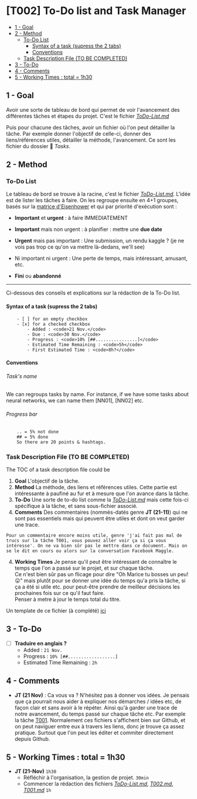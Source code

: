 # [T002] To-Do list and Task Manager

<!-- toc orderedList:0 depthFrom:2 depthTo:4 -->

- [1 - Goal](#1-goal)
- [2 - Method](#2-method)
	- [To-Do List](#to-do-list)
		- [Syntax of a task (supress the 2 tabs)](#syntax-of-a-task-supress-the-2-tabs)
		- [Conventions](#conventions)
	- [Task Description File (TO BE COMPLETED)](#task-description-file-to-be-completed)
- [3 - To-Do](#3-to-do)
- [4 - Comments](#4-comments)
- [5 - Working Times : total = 1h30](#5-working-times-total-1h30)

<!-- tocstop -->

## 1 - Goal
Avoir une sorte de tableau de bord qui permet de voir l'avancement des différentes tâches et étapes du projet. C'est le fichier [*ToDo-List.md*](../ToDo-List.md)

Puis pour chacune des tâches, avoir un fichier où l'on peut détailler la tâche. Par exemple donner l'objectif de celle-ci, donner des liens/références utiles, détailler la méthode, l'avancement. Ce sont les fichier du dossier :file_folder: *Tasks*.

## 2 - Method

### To-Do List
Le tableau de bord se trouve à la racine, c'est le fichier [*ToDo-List.md*](../ToDo-List.md).
L'idée est de lister les tâches à faire. On les regroupe ensuite en 4+1 groupes, basés sur la [matrice d'Eisenhower](https://en.wikipedia.org/wiki/Time_management#The_Eisenhower_Method) et qui par priorité d'exécution sont :
- **Important** et **urgent** : à faire IMMEDIATEMENT
- **Important** mais non urgent : à planifier : mettre une **due date**
- **Urgent** mais pas important : Une submission, un rendu kaggle ? (je ne vois pas trop ce qu'on va mettre là-dedans, we'll see)
- Ni important ni urgent : Une perte de temps, mais intéressant, amusant, etc.


- **Fini** ou **abandonné**

----

Ci-dessous des conseils et explications sur la rédaction de la To-Do list.

#### Syntax of a task (supress the 2 tabs)

        - [ ] for an empty checkbox
        - [x] for a checked checkbox
        	- Added : <code>21 Nov.</code>
        	- Due : <code>30 Nov.</code>
        	- Progress : <code>10% [##................]</code>
        	- Estimated Time Remaining : <code>5h</code>
        	- First Estimated Time : <code>8h?</code>


#### Conventions

###### Task's name
We can regroups tasks by name. For instance, if we have some tasks about neural networks, we can name them [NN01], [NN02] etc.

###### Progress bar

        .. = 5% not done
        ## = 5% done
        So there are 20 points & hashtags.




### Task Description File (TO BE COMPLETED)
The TOC of a task description file could be
1. **Goal**
L'objectif de la tâche.
2. **Method**
La méthode, des liens et références utiles. Cette partie est intéressante à paufiné au fur et à mesure que l'on avance dans la tâche.
2. **To-Do**
Une sorte de to-do list comme la [*ToDo-List.md*](../ToDo-List.md) mais cette fois-ci spécifique à la tâche, et sans sous-fichier associé.
3. **Comments**
Des commentaires (nommés-datés genre **JT (21-11)**) qui ne sont pas essentiels mais qui peuvent être utiles et dont on veut garder une trace.
>
    Pour un commentaire encore moins utile, genre 'j'ai fait pas mal de trucs sur la tâche T001, vous pouvez aller voir ça si ça vous intéresse'. On ne va bien sûr pas le mettre dans ce document. Mais on se le dit en cours ou alors sur la conversation Facebook Maggle.
4. **Working Times**
Je pense qu'il peut être intéressant de connaître le temps que l'on a passé sur le projet, et sur chaque tâche.  
Ce n'est bien sûr pas un flicage pour dire "Oh Marice tu bosses un peu! :stuck_out_tongue:" mais plutôt pour se donner une idée du temps qu'a pris la tâche, si ça a été si utile etc. pour peut-être prendre de meilleur décisions les prochaines fois sur ce qu'il faut faire.  
Penser à metre à jour le temps total du titre.  

Un template de ce fichier (à complété) [ici](T000.md)


## 3 - To-Do

- [ ] **Traduire en anglais ?**
	- Added : <code>21 Nov.</code>
	- Progress : <code>10% [##..................]</code>
	- Estimated Time Remaining : <code>2h</code>

## 4 - Comments

- **JT (21 Nov)** : Ca vous va ? N'hésitez pas à donner vos idées. Je pensais que ça pourrait nous aider à expliquer nos démarches / idées etc, de façon clair et sans avoir à le répéter. Ainsi qu'à garder une trace de notre avancement, du temps passé sur chaque tâche etc. Par exemple la tâche [T001](T001.md).
Normalement ces fichiers s'affichent bien sur Github, et on peut naviguer entre eux à travers les liens, donc je trouve ça assez pratique. Surtout que l'on peut les éditer et commiter directement depuis Github.  

## 5 - Working Times : total = 1h30

- **JT (21-Nov)** <code>1h30</code>
    - Réfléchir à l'organisation, la gestion de projet. <code>30min</code>
    - Commencer la rédaction des fichiers [*ToDo-List.md*](../ToDo-List.md), [*T002.md*](T002.md), [*T001.md*](T001.md) <code>1h</code>
